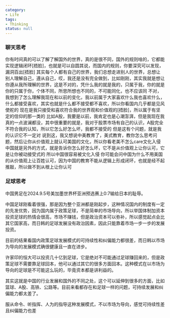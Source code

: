 ```yaml
---
category:
- Life
tags:
- Thinking
status: null
---
```




### 聊天思考 
你有时间真的可以了解了解国外的世界，真的是很不同，国外的规则啥的，它都能实现逻辑闭环[捂脸]，也就是可以自圆其说，而国内的规则，你要深究可以发现，漏洞百出[捂脸]
其实每个人都有自己的世界，我们总想走进别人的世界，总想让别人理解自己，遵从自己，哎，我还是没有完全做到，比如刚刚，其实我就是想让你遵从我所理解的世界，这是不对的，凭什么我的就是我的，只属于我，你的就是你的只属于你，个体不同，所思所想也不同的，不可能同化，也不应该同
不对，我想到了怎么理解我现在和以前的变化，我以前属于大家喜欢什么我也喜欢什么，什么都接受喜欢，其实也就是什么都不接受都不喜欢，所以你看国内几乎都是见风使舵的
现在是我只接受和喜欢符合我的世界观和价值观的[捂脸]，所以属于有坚定的信仰的那一类的
比如A股，我要是以前，我肯定也是心潮澎湃，但是我现在我真的一点波澜都没，其中很重要的就是，我对于股票市场有自己的认识，A股完全不符合我的认知，所以它怎么好怎么坏，我都不接受的
但是这有个问题，就是我的认识它不一定对
说到这，我又想说中美教育了，美式教育，教你怎么思考问题，然后让你从价值观上就认可美国的文化，所以你看老美不怎么care文化入侵
中国就是另外的方式，就是告诉你怎么好怎么坏，它不是从价值观上让你认可，它是让你被动接受式的
所以中国很容易被文化入侵
你可能会问中国为什么不用美国的从价值观上让百姓认可，因为中国的教育不能从逻辑上形成闭环，也就是经不起推敲，所以做不到从根上让你认可

### 足球思考
中国男足在2024.9.5号美加墨世界杯亚洲预选赛上0:7输给日本的耻辱。

中国足球刚看着很强，那是因为整个亚洲都是刚起步，这种情况国内的制度有一定的先发优势，因为国内属于政策足球，不是简单的市场导向，所以举国体制加资本投资足球的热情会很高，市场不赚钱，但是政治资本可以弥补，所以感觉起点会比其它国家高，而日韩的足球发展没有政治因素，因此只能靠着市场一步一步的发展投资。

目前的结果看国内政策足球发展模式的可持续性和纠偏能力都很差，而日韩以市场为导向的发展模式确很健康且一直在进步。

许家印的恒大可以投资几十亿到足球，它是绝对不可能通过足球赚回来的，但是政策足球不需要靠足球回本，他可以通过其它的很多方面回本。这种模式在以市场为导向的足球是不可能这么玩的，毕竟资本都是讲利益的。

其实这就是中国的行业发展和国外的不同之处，这个可以延伸到很多的方面，比如篮球、A股、高铁、公路等。目前来看都存在和足球一样的问题，可持续发展和纠偏能力都太差了。

服从命令、听指挥、人为的指导这种发展模式，不以市场为导向，感觉可持续性差且纠偏能力也差